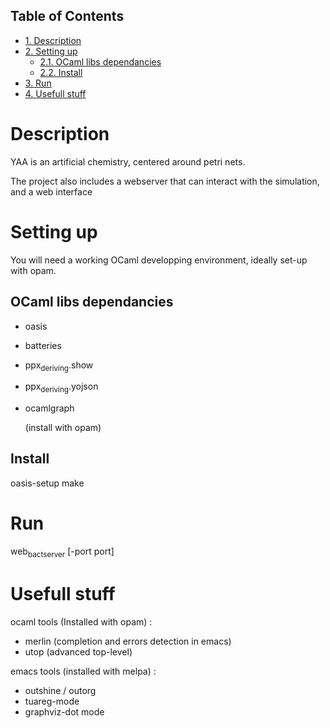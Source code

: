 <div id="table-of-contents">
<h2>Table of Contents</h2>
<div id="text-table-of-contents">
<ul>
<li><a href="#sec-1">1. Description</a></li>
<li><a href="#sec-2">2. Setting up</a>
<ul>
<li><a href="#sec-2-1">2.1. OCaml libs dependancies</a></li>
<li><a href="#sec-2-2">2.2. Install</a></li>
</ul>
</li>
<li><a href="#sec-3">3. Run</a></li>
<li><a href="#sec-4">4. Usefull stuff</a></li>
</ul>
</div>
</div>

# Description<a id="sec-1" name="sec-1"></a>

YAA is an artificial chemistry, centered around petri nets.

The project also includes a webserver that can interact 
with the simulation, and a web interface

# Setting up<a id="sec-2" name="sec-2"></a>

You will need a working OCaml developping environment, 
ideally set-up with opam.

## OCaml libs dependancies<a id="sec-2-1" name="sec-2-1"></a>

-   oasis
-   batteries
-   ppx<sub>deriving</sub>.show
-   ppx<sub>deriving</sub>.yojson
-   ocamlgraph
    
    (install with opam)

## Install<a id="sec-2-2" name="sec-2-2"></a>

oasis-setup
make

# Run<a id="sec-3" name="sec-3"></a>

web<sub>bact</sub><sub>server</sub> [-port port]

# Usefull stuff<a id="sec-4" name="sec-4"></a>

ocaml tools (Installed with opam) :
-   merlin (completion and errors detection in emacs)
-   utop (advanced top-level)

emacs tools (installed with melpa) : 
-   outshine / outorg
-   tuareg-mode
-   graphviz-dot mode